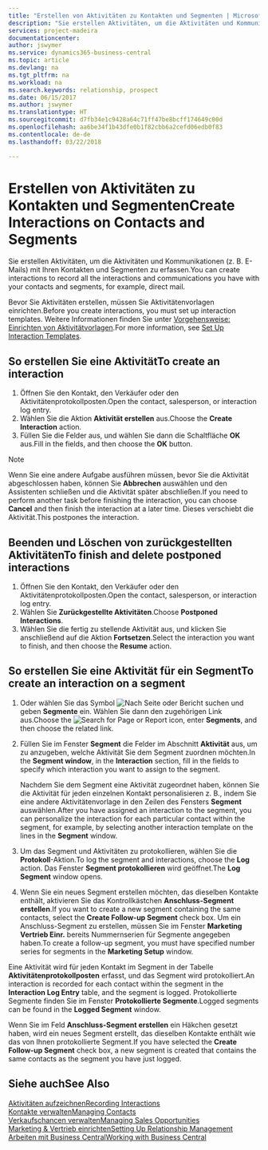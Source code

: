 ```yaml
---
title: "Erstellen von Aktivitäten zu Kontakten und Segmenten | Microsoft Docs"
description: "Sie erstellen Aktivitäten, um die Aktivitäten und Kommunikationen (z. B. E-Mails) mit Ihren Kontakten und Segmenten in Business Central zu erfassen."
services: project-madeira
documentationcenter: 
author: jswymer
ms.service: dynamics365-business-central
ms.topic: article
ms.devlang: na
ms.tgt_pltfrm: na
ms.workload: na
ms.search.keywords: relationship, prospect
ms.date: 06/15/2017
ms.author: jswymer
ms.translationtype: HT
ms.sourcegitcommit: d7fb34e1c9428a64c71ff47be8bcff174649c00d
ms.openlocfilehash: aa6be34f1b43dfe0b1f82cbb6a2cefd06edb0f83
ms.contentlocale: de-de
ms.lasthandoff: 03/22/2018

---
```

# <a name="create-interactions-on-contacts-and-segments"></a><span data-ttu-id="7d329-103">Erstellen von Aktivitäten zu Kontakten und Segmenten</span><span class="sxs-lookup"><span data-stu-id="7d329-103">Create Interactions on Contacts and Segments</span></span>
<span data-ttu-id="7d329-104">Sie erstellen Aktivitäten, um die Aktivitäten und Kommunikationen (z. B. E-Mails) mit Ihren Kontakten und Segmenten zu erfassen.</span><span class="sxs-lookup"><span data-stu-id="7d329-104">You can create interactions to record all the interactions and communications you have with your contacts and segments, for example, direct mail.</span></span>

<span data-ttu-id="7d329-105">Bevor Sie Aktivitäten erstellen, müssen Sie Aktivitätenvorlagen einrichten.</span><span class="sxs-lookup"><span data-stu-id="7d329-105">Before you create interactions, you must set up interaction templates.</span></span> <span data-ttu-id="7d329-106">Weitere Informationen finden Sie unter [Vorgehensweise: Einrichten von Aktivitätvorlagen](marketing-interactions.md).</span><span class="sxs-lookup"><span data-stu-id="7d329-106">For more information, see  [Set Up Interaction Templates](marketing-interactions.md).</span></span>

## <a name="to-create-an-interaction"></a><span data-ttu-id="7d329-107">So erstellen Sie eine Aktivität</span><span class="sxs-lookup"><span data-stu-id="7d329-107">To create an interaction</span></span>
1. <span data-ttu-id="7d329-108">Öffnen Sie den Kontakt, den Verkäufer oder den Aktivitätenprotokollposten.</span><span class="sxs-lookup"><span data-stu-id="7d329-108">Open the contact, salesperson, or interaction log entry.</span></span>
2. <span data-ttu-id="7d329-109">Wählen Sie die Aktion **Aktivität erstellen** aus.</span><span class="sxs-lookup"><span data-stu-id="7d329-109">Choose the **Create Interaction** action.</span></span>
3. <span data-ttu-id="7d329-110">Füllen Sie die Felder aus, und wählen Sie dann die Schaltfläche **OK** aus.</span><span class="sxs-lookup"><span data-stu-id="7d329-110">Fill in the fields, and then choose the **OK** button.</span></span>

> [!NOTE]  
>   <span data-ttu-id="7d329-111">Wenn Sie eine andere Aufgabe ausführen müssen, bevor Sie die Aktivität abgeschlossen haben, können Sie **Abbrechen** auswählen und den Assistenten schließen und die Aktivität später abschließen.</span><span class="sxs-lookup"><span data-stu-id="7d329-111">If you need to perform another task before finishing the interaction, you can choose **Cancel** and then finish the interaction at a later time.</span></span> <span data-ttu-id="7d329-112">Dieses verschiebt die Aktivität.</span><span class="sxs-lookup"><span data-stu-id="7d329-112">This postpones the interaction.</span></span>

## <a name="to-finish-and-delete-postponed-interactions"></a><span data-ttu-id="7d329-113">Beenden und Löschen von zurückgestellten Aktivitäten</span><span class="sxs-lookup"><span data-stu-id="7d329-113">To finish and delete postponed interactions</span></span>
1. <span data-ttu-id="7d329-114">Öffnen Sie den Kontakt, den Verkäufer oder den Aktivitätenprotokollposten.</span><span class="sxs-lookup"><span data-stu-id="7d329-114">Open the contact, salesperson, or interaction log entry.</span></span>
2. <span data-ttu-id="7d329-115">Wählen Sie **Zurückgestellte Aktivitäten**.</span><span class="sxs-lookup"><span data-stu-id="7d329-115">Choose **Postponed Interactions**.</span></span>
3. <span data-ttu-id="7d329-116">Wählen Sie die fertig zu stellende Aktivität aus, und klicken Sie anschließend auf die Aktion **Fortsetzen**.</span><span class="sxs-lookup"><span data-stu-id="7d329-116">Select the interaction you want to finish, and then choose the **Resume** action.</span></span>

## <a name="to-create-an-interaction-on-a-segment"></a><span data-ttu-id="7d329-117">So erstellen Sie eine Aktivität für ein Segment</span><span class="sxs-lookup"><span data-stu-id="7d329-117">To create an interaction on a segment</span></span>
1. <span data-ttu-id="7d329-118">Oder wählen Sie das Symbol ![Nach Seite oder Bericht suchen](media/ui-search/search_small.png "Nach Seite oder Bericht suchen") und geben **Segmente** ein. Wählen Sie dann den zugehörigen Link aus.</span><span class="sxs-lookup"><span data-stu-id="7d329-118">Choose the ![Search for Page or Report](media/ui-search/search_small.png "Search for Page or Report icon") icon, enter **Segments**, and then choose the related link.</span></span>
2. <span data-ttu-id="7d329-119">Füllen Sie im Fenster **Segment** die Felder im Abschnitt **Aktivität** aus, um zu anzugeben, welche Aktivität Sie dem Segment zuordnen möchten.</span><span class="sxs-lookup"><span data-stu-id="7d329-119">In the **Segment window**, in the **Interaction** section, fill in the fields to specify which interaction you want to assign to the segment.</span></span>

    <span data-ttu-id="7d329-120">Nachdem Sie dem Segment eine Aktivität zugeordnet haben, können Sie die Aktivität für jeden einzelnen Kontakt personalisieren z. B., indem Sie eine andere Aktivitätenvorlage in den Zeilen des Fensters **Segment** auswählen.</span><span class="sxs-lookup"><span data-stu-id="7d329-120">After you have assigned an interaction to the segment, you can personalize the interaction for each particular contact within the segment, for example, by selecting another interaction template on the lines in the **Segment** window.</span></span>  
3. <span data-ttu-id="7d329-121">Um das Segment und Aktivitäten zu protokollieren, wählen Sie die **Protokoll**-Aktion.</span><span class="sxs-lookup"><span data-stu-id="7d329-121">To log the segment and interactions, choose the **Log** action.</span></span> <span data-ttu-id="7d329-122">Das Fenster **Segment protokollieren** wird geöffnet.</span><span class="sxs-lookup"><span data-stu-id="7d329-122">The **Log Segment** window opens.</span></span>
4. <span data-ttu-id="7d329-123">Wenn Sie ein neues Segment erstellen möchten, das dieselben Kontakte enthält, aktivieren Sie das Kontrollkästchen **Anschluss-Segment erstellen**.</span><span class="sxs-lookup"><span data-stu-id="7d329-123">If you want to create a new segment containing the same contacts, select the **Create Follow-up Segment** check box.</span></span> <span data-ttu-id="7d329-124">Um ein Anschluss-Segment zu erstellen, müssen Sie im Fenster **Marketing Vertrieb Einr.** bereits Nummernserien für Segmente angegeben haben.</span><span class="sxs-lookup"><span data-stu-id="7d329-124">To create a follow-up segment, you must have specified number series for segments in the **Marketing Setup** window.</span></span>

<span data-ttu-id="7d329-125">Eine Aktivität wird für jeden Kontakt im Segment in der Tabelle **Aktivitätenprotokollposten** erfasst, und das Segment wird protokolliert.</span><span class="sxs-lookup"><span data-stu-id="7d329-125">An interaction is recorded for each contact within the segment in the **Interaction Log Entry** table, and the segment is logged.</span></span> <span data-ttu-id="7d329-126">Protokollierte Segmente finden Sie im Fenster **Protokollierte Segmente**.</span><span class="sxs-lookup"><span data-stu-id="7d329-126">Logged segments can be found in the **Logged Segment** window.</span></span>

<span data-ttu-id="7d329-127">Wenn Sie im Feld **Anschluss-Segment erstellen** ein Häkchen gesetzt haben, wird ein neues Segment erstellt, das dieselben Kontakte enthält wie das von Ihnen protokollierte Segment.</span><span class="sxs-lookup"><span data-stu-id="7d329-127">If you have selected the **Create Follow-up Segment** check box, a new segment is created that contains the same contacts as the segment you have just logged.</span></span>

## <a name="see-also"></a><span data-ttu-id="7d329-128">Siehe auch</span><span class="sxs-lookup"><span data-stu-id="7d329-128">See Also</span></span>
[<span data-ttu-id="7d329-129">Aktivitäten aufzeichnen</span><span class="sxs-lookup"><span data-stu-id="7d329-129">Recording Interactions</span></span>](marketing-interactions.md)  
[<span data-ttu-id="7d329-130">Kontakte verwalten</span><span class="sxs-lookup"><span data-stu-id="7d329-130">Managing Contacts</span></span>](marketing-contacts.md)  
[<span data-ttu-id="7d329-131">Verkaufschancen verwalten</span><span class="sxs-lookup"><span data-stu-id="7d329-131">Managing Sales Opportunities</span></span>](marketing-manage-sales-opportunities.md)  
[<span data-ttu-id="7d329-132">Marketing & Vertrieb einrichten</span><span class="sxs-lookup"><span data-stu-id="7d329-132">Setting Up Relationship Management</span></span>](marketing-setup-marketing.md)  
[<span data-ttu-id="7d329-133">Arbeiten mit  Business Central</span><span class="sxs-lookup"><span data-stu-id="7d329-133">Working with Business Central</span></span>](ui-work-product.md)

